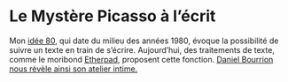 # Le Mystère Picasso à l’écrit

Mon [idée 80](https://tcrouzet.com/2010/04/20/j%E2%80%99ai-eu-l%E2%80%99idee/), qui date du milieu des années 1980, évoque la possibilité de suivre un texte en train de s’écrire. Aujourd’hui, des traitements de texte, comme le moribond [Etherpad](http://etherpad.com), proposent cette fonction. [Daniel Bourrion nous révèle ainsi son atelier intime.](http://www.face-ecran.fr/terres/category/ecrire-enregistrer/)